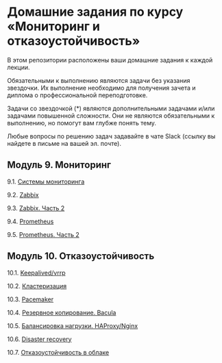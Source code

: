 # Домашние задания по курсу «Мониторинг и отказоустойчивость»

В этом репозитории расположены ваши домашние задания к каждой лекции. 

Обязательными к выполнению являются задачи без указания звездочки. Их выполнение необходимо для получения зачета и диплома о профессиональной переподготовке.

Задачи со звездочкой (*) являются дополнительными задачами и/или задачами повышенной сложности. Они не являются обязательными к выполнению, но помогут вам глубже понять тему.

Любые вопросы по решению задач задавайте в чате Slack (ссылку вы найдете в письме на вашей эл. почте).

## Модуль 9. Мониторинг

9.1. [Системы мониторинга](https://github.com/netology-code/srlb-homework/blob/main/9-01.md)

9.2. [Zabbix](https://github.com/netology-code/srlb-homework/blob/main/9-02.md)

9.3. [Zabbix. Часть 2](https://github.com/netology-code/srlb-homework/blob/main/9-03.md)

9.4. [Prometheus](https://github.com/netology-code/srlb-homework/blob/main/9-04.md)

9.5. [Prometheus. Часть 2](https://github.com/netology-code/srlb-homework/blob/main/9-05.md)


## Модуль 10. Отказоустойчивость

10.1. [Keepalived/vrrp](https://github.com/netology-code/srlb-homework/blob/main/10-01.md)

10.2. [Кластеризация](https://github.com/netology-code/srlb-homework/blob/main/10.02.md)

10.3. [Pacemaker](https://github.com/netology-code/srlb-homework/blob/main/10-03.md)

10.4. [Резервное копирование. Bacula]()

10.5. [Балансировка нагрузки. HAProxy/Nginx]()

10.6. [Disaster recovery]()

10.7. [Отказоустойчивость в облаке](https://github.com/netology-code/srlb-homework/blob/main/10-07.md)
